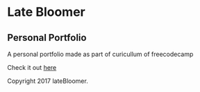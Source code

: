 # Late Bloomer
## Personal Portfolio
A personal portfolio made as part of curicullum of freecodecamp

Check it out [here](https://abu-hasib.github.io/)

Copyright 2017 lateBloomer.
